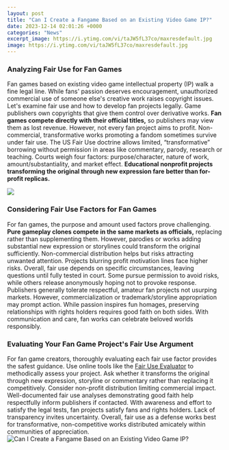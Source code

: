 ```yaml
---
layout: post
title: "Can I Create a Fangame Based on an Existing Video Game IP?"
date: 2023-12-14 02:01:26 +0000
categories: "News"
excerpt_image: https://i.ytimg.com/vi/taJW5fL37co/maxresdefault.jpg
image: https://i.ytimg.com/vi/taJW5fL37co/maxresdefault.jpg
---
```


### Analyzing Fair Use for Fan Games 
Fan games based on existing video game intellectual property (IP) walk a fine legal line. While fans' passion deserves encouragement, unauthorized commercial use of someone else's creative work raises copyright issues. Let's examine fair use and how to develop fan projects legally.
Game publishers own copyrights that give them control over derivative works. **Fan games compete directly with their official titles,** so publishers may view them as lost revenue. However, not every fan project aims to profit. Non-commercial, transformative works promoting a fandom sometimes survive under fair use. 
The US Fair Use doctrine allows limited, “transformative” borrowing without permission in areas like commentary, parody, research or teaching. Courts weigh four factors: purpose/character, nature of work, amount/substantiality, and market effect. **Educational nonprofit projects transforming the original through new expression fare better than for-profit replicas.**

![](https://www.gamespace.com/wp-content/uploads/2019/10/jedi-780x360.jpg)
### Considering Fair Use Factors for Fan Games
For fan games, the purpose and amount used factors prove challenging. **Pure gameplay clones compete in the same markets as officials,** replacing rather than supplementing them. However, parodies or works adding substantial new expression or storylines could transform the original sufficiently. 
Non-commercial distribution helps but risks attracting unwanted attention. Projects blurring profit motivation lines face higher risks. Overall, fair use depends on specific circumstances, leaving questions until fully tested in court. Some pursue permission to avoid risks, while others release anonymously hoping not to provoke response. 
Publishers generally tolerate respectful, amateur fan projects not usurping markets. However, commercialization or trademark/storyline appropriation may prompt action. While passion inspires fun homages, preserving relationships with rights holders requires good faith on both sides. With communication and care, fan works can celebrate beloved worlds responsibly.
### Evaluating Your Fan Game Project's Fair Use Argument
For fan game creators, thoroughly evaluating each fair use factor provides the safest guidance. Use online tools like the [Fair Use Evaluator](https://store.fi.io.vn/womens-pitbull-mom-funny-valentines-day-dog-lovers-bully-pitty-1-3) to methodically assess your project. Ask whether it transforms the original through new expression, storyline or commentary rather than replacing it competitively. Consider non-profit distribution limiting commercial impact. 
Well-documented fair use analyses demonstrating good faith help respectfully inform publishers if contacted. With awareness and effort to satisfy the legal tests, fan projects satisfy fans and rights holders. Lack of transparency invites uncertainty. Overall, fair use as a defense works best for transformative, non-competitive works distributed amicately within communities of appreciation.
![Can I Create a Fangame Based on an Existing Video Game IP?](https://i.ytimg.com/vi/taJW5fL37co/maxresdefault.jpg)